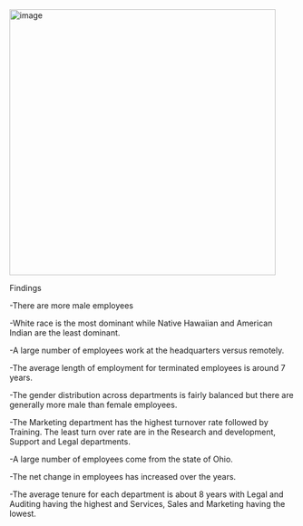 <img width="469" alt="image" src="https://github.com/Shaili773/Hr_Analyitcs_Report/assets/71250299/96fa1435-68b1-483b-b675-a84b2ca25555">


Findings 

-There are more male employees

-White race is the most dominant while Native Hawaiian and American Indian are the least dominant.

-A large number of employees work at the headquarters versus remotely.

-The average length of employment for terminated employees is around 7 years.

-The gender distribution across departments is fairly balanced but there are generally more male than female employees.

-The Marketing department has the highest turnover rate followed by Training. The least turn over rate are in the Research and development, Support and Legal departments.

-A large number of employees come from the state of Ohio.

-The net change in employees has increased over the years.

-The average tenure for each department is about 8 years with Legal and Auditing having the highest and Services, Sales and Marketing having the lowest.

